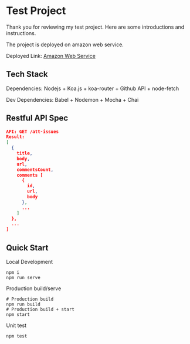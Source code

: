 # Test Project

Thank you for reviewing my test project. Here are some introductions and instructions.

The project is deployed on amazon web service.

Deployed Link: [Amazon Web Service](http://ec2-52-90-70-222.compute-1.amazonaws.com:8888/att-issues)

## Tech Stack

Dependencies: Nodejs + Koa.js + koa-router + Github API + node-fetch

Dev Dependencies: Babel + Nodemon + Mocha + Chai

## Restful API Spec

```json
API: GET /att-issues
Result:
[
  {
    title,
    body,
    url,
    commentsCount,
    comments [
      {
        id,
        url,
        body
  	  },
  	  ...
    ]
  },
  ...
]
```

## Quick Start

Local Development

```shell
npm i
npm run serve
```

Production build/serve

```Shell
# Production build
npm run build
# Production build + start
npm start
```

Unit test

```Shell
npm test
```
